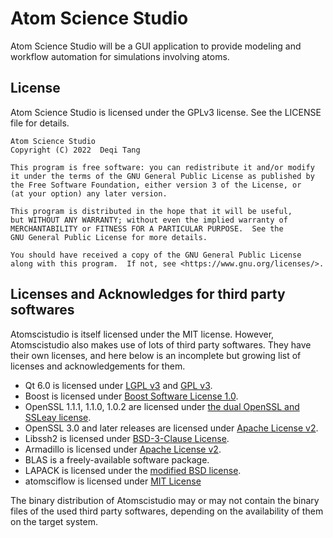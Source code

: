 # Atom Science Studio
Atom Science Studio will be a GUI application to provide modeling and workflow automation for simulations involving atoms.

## License
Atom Science Studio is licensed under the GPLv3 license. See the LICENSE file for details.
```
Atom Science Studio
Copyright (C) 2022  Deqi Tang

This program is free software: you can redistribute it and/or modify
it under the terms of the GNU General Public License as published by
the Free Software Foundation, either version 3 of the License, or
(at your option) any later version.

This program is distributed in the hope that it will be useful,
but WITHOUT ANY WARRANTY; without even the implied warranty of
MERCHANTABILITY or FITNESS FOR A PARTICULAR PURPOSE.  See the
GNU General Public License for more details.

You should have received a copy of the GNU General Public License
along with this program.  If not, see <https://www.gnu.org/licenses/>.
```

## Licenses and Acknowledges for third party softwares
Atomscistudio is itself licensed under the MIT license. However, Atomscistudio
also makes use of lots of third party softwares. They have their own licenses, 
and here below is an incomplete but growing list of licenses and acknowledgements for them.

* Qt 6.0 is licensed under [LGPL v3](https://www.gnu.org/licenses/lgpl-3.0.txt) and [GPL v3](https://www.gnu.org/licenses/gpl-3.0.txt).
* Boost is licensed under [Boost Software License 1.0](https://www.boost.org/LICENSE_1_0.txt).
* OpenSSL 1.1.1, 1.1.0, 1.0.2 are licensed under [the dual OpenSSL and SSLeay license](https://www.openssl.org/source/license-openssl-ssleay.txt).
* OpenSSL 3.0 and later releases are licensed under [Apache License v2](https://www.openssl.org/source/apache-license-2.0.txt).
* Libssh2 is licensed under [BSD-3-Clause License](https://opensource.org/licenses/BSD-3-Clause).
* Armadillo is licensed under [Apache License v2](https://www.apache.org/licenses/LICENSE-2.0.txt).
* BLAS is a freely-available software package.
* LAPACK is licensed under the [modified BSD license](http://www.netlib.org/lapack/LICENSE.txt).
* atomsciflow is licensed under [MIT License](https://opensource.org/licenses/MIT)

The binary distribution of Atomscistudio may or may not contain 
the binary files of the used third party softwares, depending
on the availability of them on the target system.



